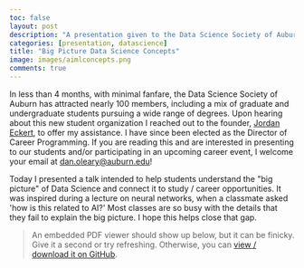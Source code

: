 ```yaml
---
toc: false
layout: post
description: "A presentation given to the Data Science Society of Auburn, a mix of undergraduate and graduate students interested in the field."
categories: [presentation, datascience]
title: "Big Picture Data Science Concepts"
image: images/aimlconcepts.png
comments: true
---
```


In less than 4 months, with minimal fanfare, the Data Science Society of Auburn has attracted nearly 100 members, including a mix of graduate and undergraduate students pursuing a wide range of degrees. Upon hearing about this new student organization I reached out to the founder, [Jordan Eckert](https://twitter.com/jpeckert), to offer my assistance. I have since been elected as the Director of Career Programming. If you are reading this and are interested in presenting to our students and/or participating in an upcoming career event, I welcome your email at <dan.oleary@auburn.edu>!

Today I presented a talk intended to help students understand the "big picture" of Data Science and connect it to study / career opportunities. It was inspired during a lecture on neural networks, when a classmate asked 'how is this related to AI?' Most classes are so busy with the details that they fail to explain the big picture. I hope this helps close that gap.

> An embedded PDF viewer should show up below, but it can be finicky. Give it a second or try refreshing.
> Otherwise, you can [view / download it on GitHub](https://bit.ly/dssa-aiml-pdf).

<object width="100%" height="500px" data="https://docs.google.com/gview?embedded=true&url=https://olearydj.github.io/antisimplistic/docs/AI-MachineLearning-Web-2020-11-16.pdf"></object>
